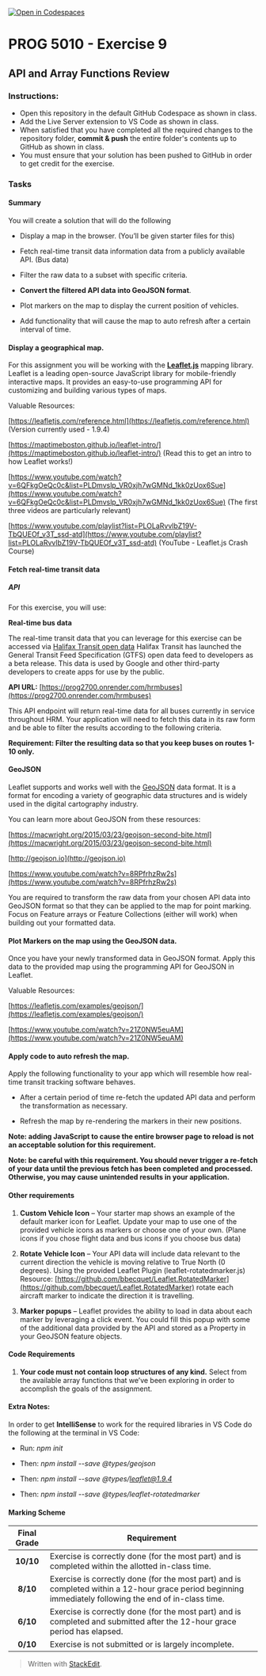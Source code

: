[![Open in Codespaces](https://classroom.github.com/assets/launch-codespace-7f7980b617ed060a017424585567c406b6ee15c891e84e1186181d67ecf80aa0.svg)](https://classroom.github.com/open-in-codespaces?assignment_repo_id=12970621)
# PROG 5010 - Exercise 9 

##  API and Array Functions Review
 
### Instructions:  

- Open this repository in the default GitHub Codespace as shown in class.
- Add the Live Server extension to VS Code as shown in class.
- When satisfied that you have completed all the required changes to the repository folder, **commit & push** the entire folder's contents up to GitHub as shown in class. 
- You must ensure that your solution has been pushed to GitHub in order to get credit for the exercise. 

### Tasks

#### Summary

You will create a solution that will do the following

- Display a map in the browser. (You’ll be given starter files for this)

- Fetch real-time transit data information data from a publicly available API. (Bus data)

- Filter the raw data to a subset with specific criteria.

- **Convert the filtered API data into GeoJSON format**.

- Plot markers on the map to display the current position of vehicles.

- Add functionality that will cause the map to auto refresh after a certain interval of time.

#### Display a geographical map.

For this assignment you will be working with the [**Leaflet.js**](https://leafletjs.com/) mapping library. Leaflet is a leading open-source JavaScript library for mobile-friendly interactive maps. It provides an easy-to-use programming API for customizing and building various types of maps.

Valuable Resources:

[https://leafletjs.com/reference.html](https://leafletjs.com/reference.html)  (Version currently used - 1.9.4)

[https://maptimeboston.github.io/leaflet-intro/](https://maptimeboston.github.io/leaflet-intro/)  (Read this to get an intro to how Leaflet works!)

[https://www.youtube.com/watch?v=6QFkgOeQc0c&list=PLDmvslp_VR0xjh7wGMNd_1kk0zUox6Sue](https://www.youtube.com/watch?v=6QFkgOeQc0c&list=PLDmvslp_VR0xjh7wGMNd_1kk0zUox6Sue)  (The first three videos are particularly relevant)

[https://www.youtube.com/playlist?list=PLOLaRvvlbZ19V-TbQUEOf_v3T_ssd-atd](https://www.youtube.com/playlist?list=PLOLaRvvlbZ19V-TbQUEOf_v3T_ssd-atd)  (YouTube - Leaflet.js Crash Course)

#### Fetch real-time transit data

##### API

For this exercise, you will use:

**Real-time bus data**

The real-time transit data that you can leverage for this exercise can be accessed via [Halifax Transit open data](https://www.halifax.ca/home/open-data/halifax-transit-open-data) Halifax Transit has launched the General Transit Feed Specification (GTFS) open data feed to developers as a beta release. This data is used by Google and other third-party developers to create apps for use by the public.

**API URL:** [https://prog2700.onrender.com/hrmbuses](https://prog2700.onrender.com/hrmbuses)

This API endpoint will return real-time data for all buses currently in service throughout HRM. Your application will need to fetch this data in its raw form and be able to filter the results according to the following criteria.

**Requirement: Filter the resulting data so that you keep buses on routes 1-10 only.**

#### GeoJSON

Leaflet supports and works well with the [GeoJSON](http://geojson.org/) data format. It is a format for encoding a variety of geographic data structures and is widely used in the digital cartography industry.

You can learn more about GeoJSON from these resources:

[https://macwright.org/2015/03/23/geojson-second-bite.html](https://macwright.org/2015/03/23/geojson-second-bite.html)

[http://geojson.io](http://geojson.io)

[https://www.youtube.com/watch?v=8RPfrhzRw2s](https://www.youtube.com/watch?v=8RPfrhzRw2s)

You are required to transform the raw data from your chosen API data into GeoJSON format so that they can be applied to the map for point marking. Focus on Feature arrays or Feature Collections (either will work) when building out your formatted data.

#### Plot Markers on the map using the GeoJSON data.

Once you have your newly transformed data in GeoJSON format. Apply this data to the provided map using the programming API for GeoJSON in Leaflet.

Valuable Resources:

[https://leafletjs.com/examples/geojson/](https://leafletjs.com/examples/geojson/)

[https://www.youtube.com/watch?v=21Z0NW5euAM](https://www.youtube.com/watch?v=21Z0NW5euAM)

#### Apply code to auto refresh the map.

Apply the following functionality to your app which will resemble how real-time transit tracking software behaves.

- After a certain period of time re-fetch the updated API data and perform the transformation as necessary.

- Refresh the map by re-rendering the markers in their new positions.

**Note: adding JavaScript to cause the entire browser page to reload is not an acceptable solution for this requirement.**

**Note: be careful with this requirement. You should never trigger a re-fetch of your data until the previous fetch has been completed and processed. Otherwise, you may cause unintended results in your application.**

#### Other requirements

1. **Custom Vehicle Icon** – Your starter map shows an example of the default marker icon for Leaflet. Update your map to use one of the provided vehicle icons as markers or choose one of your own. (Plane icons if you chose flight data and bus icons if you choose bus data)

2. **Rotate Vehicle Icon** – Your API data will include data relevant to the current direction the vehicle is moving relative to True North (0 degrees). Using the provided Leaflet Plugin (leaflet-rotatedmarker.js) Resource: [https://github.com/bbecquet/Leaflet.RotatedMarker](https://github.com/bbecquet/Leaflet.RotatedMarker) rotate each aircraft marker to indicate the direction it is travelling.

3. **Marker popups** – Leaflet provides the ability to load in data about each marker by leveraging a click event. You could fill this popup with some of the additional data provided by the API and stored as a Property in your GeoJSON feature objects.

#### Code Requirements

1. **Your code must not contain loop structures of any kind.** Select from the available array functions that we’ve been exploring in order to accomplish the goals of the assignment.

#### Extra Notes:

In order to get **IntelliSense** to work for the required libraries in VS Code do the following at the terminal in VS Code: 

- Run: *npm init*
 
- Then: *npm install --save @types/geojson*

- Then: *npm install --save @types/leaflet@1.9.4*
 
- Then: *npm install --save @types/leaflet-rotatedmarker*

#### Marking Scheme  

Final Grade | Requirement  
:---: | ---  
|**10/10**  | Exercise is correctly done (for the most part) and is completed within the allotted in-class time.  
|**8/10**  | Exercise is correctly done (for the most part) and is completed within a 12-hour grace period beginning immediately following the end of in-class time.  
|**6/10**  | Exercise is correctly done (for the most part) and is completed and submitted after the 12-hour grace period has elapsed.   
|**0/10**  | Exercise is not submitted or is largely incomplete.  
  
> Written with [StackEdit](https://stackedit.io/).
